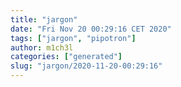 ```yaml
---
title: "jargon"
date: "Fri Nov 20 00:29:16 CET 2020"
tags: ["jargon", "pipotron"]
author: m1ch3l
categories: ["generated"]
slug: "jargon/2020-11-20-00:29:16"
---
```



